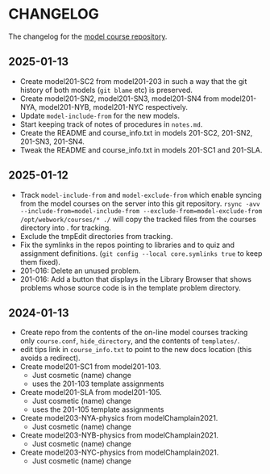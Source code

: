 # CHANGELOG

The changelog for the [model course repository](https://github.com/cslmath/model-Courses).

## 2025-01-13

* Create model201-SC2 from model201-203 in such a way that the git history of both models
  (`git blame` etc) is preserved.
* Create model201-SN2, model201-SN3, model201-SN4
  from model201-NYA, model201-NYB, model201-NYC respectively.
* Update `model-include-from` for the new models.
* Start keeping track of notes of procedures in `notes.md`.
* Create the README and course_info.txt in models 201-SC2, 201-SN2, 201-SN3, 201-SN4.
* Tweak the README and course_info.txt in models 201-SC1 and 201-SLA.

## 2025-01-12

* Track `model-include-from` and `model-exclude-from`
  which enable syncing from the model courses on the server into this git repository.
  `rsync -avv --include-from=model-include-from --exclude-from=model-exclude-from /opt/webwork/courses/* ./`
  will copy the tracked files from the courses directory into . for tracking.
* Exclude the tmpEdit directories from tracking.
* Fix the symlinks in the repos pointing to libraries and to quiz and assignment definitions.
(`git config --local core.symlinks true` to keep them fixed).
* 201-016: Delete an unused problem.
* 201-016: Add a button that displays in the Library Browser
  that shows problems whose source code is in the template problem directory.

## 2024-01-13

* Create repo from the contents of the on-line model courses tracking only `course.conf`, `hide_directory`, and the contents of `templates/`.
* edit tips link in `course_info.txt` to point to the new docs location (this avoids a redirect).
* Create model201-SC1 from model201-103.
  - Just cosmetic (name) change
  - uses the 201-103 template assignments
* Create model201-SLA from model201-105.
  - Just cosmetic (name) change
  - uses the 201-105 template assignments
* Create model203-NYA-physics from modelChamplain2021.
  - Just cosmetic (name) change
* Create model203-NYB-physics from modelChamplain2021.
  - Just cosmetic (name) change
* Create model203-NYC-physics from modelChamplain2021.
  - Just cosmetic (name) change
